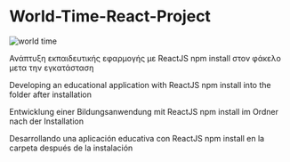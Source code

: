 # World-Time-React-Project
![world time](https://github.com/babis74/World-Time-React-Project/assets/72227584/07e1f1c0-80fd-4a0e-b5e7-564a31c95130)

Ανάπτυξη εκπαιδευτικής εφαρμογής με ReactJS
npm install στον φάκελο μετα την εγκατάσταση

Developing an educational application with ReactJS
npm install into the folder after installation

Entwicklung einer Bildungsanwendung mit ReactJS
npm install im Ordner nach der Installation

Desarrollando una aplicación educativa con ReactJS
npm install en la carpeta después de la instalación
